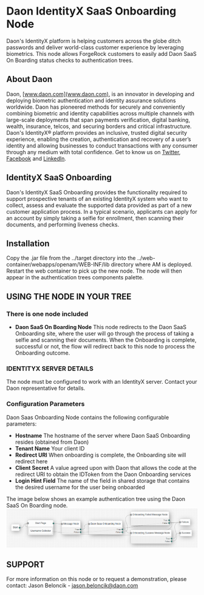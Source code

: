 # Daon IdentityX SaaS Onboarding Node

Daon's IdentityX platform is helping customers across the globe ditch passwords and deliver world-class customer
 experience by leveraging biometrics. This node allows ForgeRock customers to easily add Daon SaaS On Boarding status
 checks to authentication trees.

## About Daon ##
Daon, [www.daon.com](www.daon.com), is an innovator in developing and deploying biometric authentication and identity assurance solutions worldwide. Daon has pioneered methods for securely and conveniently combining biometric and identity capabilities across multiple channels with large-scale deployments that span payments verification, digital banking, wealth, insurance, telcos, and securing borders and critical infrastructure. Daon's IdentityX® platform provides an inclusive, trusted digital security experience, enabling the creation, authentication and recovery of a user’s identity and allowing businesses to conduct transactions with any consumer through any medium with total confidence. Get to know us on [Twitter](https://twitter.com/DaonInc), [Facebook](https://www.facebook.com/humanauthentication) and [LinkedIn](https://www.linkedin.com/company/daon).

## IdentityX SaaS Onboarding ##

Daon's IdentityX SaaS Onboarding provides the functionality required to support prospective tenants of an existing IdentityX system who want to collect, assess and evaluate the supported data provided as part of a new customer application process. In a typical scenario, applicants can apply for an account by simply taking a selfie for enrollment, then scanning their documents, and performing liveness checks.

## Installation ##
Copy the .jar file from the ../target directory into the ../web-container/webapps/openam/WEB-INF/lib directory where AM is deployed.  Restart the web container to pick up the new node.  The node will then appear in the authentication trees components palette.

## USING THE NODE IN YOUR TREE ##

### There is one node included ###
- **Daon SaaS On Boarding Node** This node redirects to the Daon SaaS Onboarding site, where the user will go through the process of taking a selfie and scanning their documents. When the Onboarding is complete, successful or not, the flow will redirect back to this node to process the Onboarding outcome.

### IDENTITYX SERVER DETAILS ###
The node must be configured to work with an IdentityX server. Contact your Daon representative for details.

### Configuration Parameters ###
Daon Saas Onboarding Node contains the following configurable parameters:
- **Hostname** The hostname of the server where Daon SaaS Onboarding resides (obtained from Daon)
- **Tenant Name** Your client ID 
- **Redirect URI** When onboarding is complete, the Onboarding site will redirect here
- **Client Secret** A value agreed upon with Daon that allows the code at the redirect URI to obtain the IDToken from the Daon Onboarding services
- **Login Hint Field** The name of the field in shared storage that contains the desired username for the user being onboarded

The image below shows an example authentication tree using the Daon SaaS On Boarding node.
![ScreenShot](./images/daon_saas_onboarding.png)
        

## SUPPORT ##
For more information on this node or to request a demonstration, please contact:
Jason Beloncik - jason.beloncik@daon.com